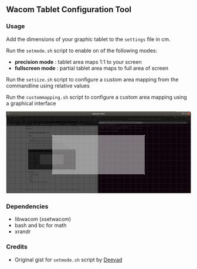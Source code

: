 ## Wacom Tablet Configuration Tool

### Usage

Add the dimensions of your graphic tablet to the `settings` file in cm.

Run the `setmode.sh` script to enable on of the following modes:

- **precision mode** : tablet area maps 1:1 to your screen
- **fullscreen mode** : partial tablet area maps to full area of screen

Run the `setsize.sh` script to configure a custom area mapping from the commandline using relative values

Run the `custommapping.sh` script to configure a custom area mapping using a graphical interface

![Screenshot](https://github.com/Sinitax/LinuxWacomAreaMappingTool/raw/master/data/screenshot.png)

### Dependencies

- libwacom (xsetwacom)
- bash and bc for math
- xrandr

### Credits

- Original gist for `setmode.sh` script by [Deevad](https://github.com/Deevad)



